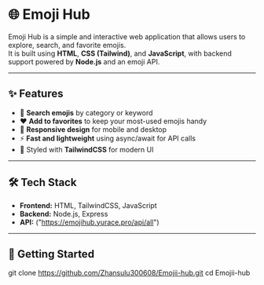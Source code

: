 # 🌐 Emoji Hub

Emoji Hub is a simple and interactive web application that allows users to explore, search, and favorite emojis.  
It is built using **HTML**, **CSS (Tailwind)**, and **JavaScript**, with backend support powered by **Node.js** and an emoji API.

---

## ✨ Features

- 🔎 **Search emojis** by category or keyword  
- ❤️ **Add to favorites** to keep your most-used emojis handy  
- 📱 **Responsive design** for mobile and desktop  
- ⚡ **Fast and lightweight** using async/await for API calls  
- 🎨 Styled with **TailwindCSS** for modern UI  

---

## 🛠️ Tech Stack

- **Frontend:** HTML, TailwindCSS, JavaScript  
- **Backend:** Node.js, Express  
- **API:** ("https://emojihub.yurace.pro/api/all")

---

## 🚀 Getting Started

git clone https://github.com/Zhansulu300608/Emojii-hub.git
cd Emojii-hub
